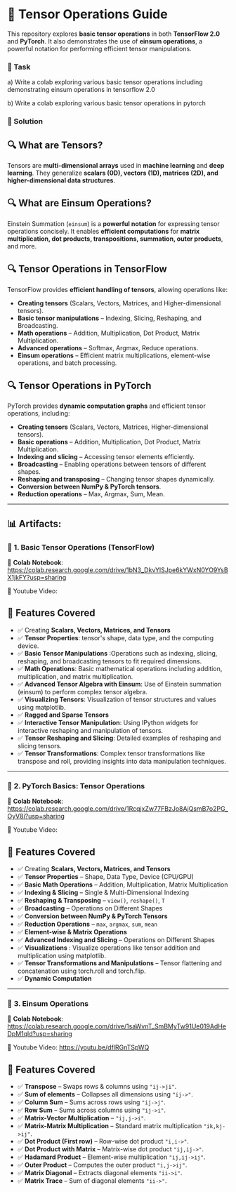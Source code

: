 # 🧠 Tensor Operations Guide

This repository explores **basic tensor operations** in both **TensorFlow 2.0** and **PyTorch**. It also demonstrates the use of **einsum operations**, a powerful notation for performing efficient tensor manipulations.

### 📝 Task

a) Write a colab exploring various basic tensor operations including demonstrating einsum operations in tensorflow 2.0

b) Write a colab exploring various basic tensor operations in pytorch

### 📘 Solution

## 🔍 What are Tensors?  
Tensors are **multi-dimensional arrays** used in **machine learning** and **deep learning**. They generalize **scalars (0D), vectors (1D), matrices (2D), and higher-dimensional data structures**.


## 🔍 What are Einsum Operations?  
Einstein Summation (`einsum`) is a **powerful notation** for expressing tensor operations concisely. It enables **efficient computations** for **matrix multiplication, dot products, transpositions, summation, outer products**, and more.

## 🔍 Tensor Operations in TensorFlow
TensorFlow provides **efficient handling of tensors**, allowing operations like:
- **Creating tensors** (Scalars, Vectors, Matrices, and Higher-dimensional tensors).  
- **Basic tensor manipulations** – Indexing, Slicing, Reshaping, and Broadcasting.  
- **Math operations** – Addition, Multiplication, Dot Product, Matrix Multiplication.  
- **Advanced operations** – Softmax, Argmax, Reduce operations.  
- **Einsum operations** – Efficient matrix multiplications, element-wise operations, and batch processing.  

## 🔍 Tensor Operations in PyTorch
PyTorch provides **dynamic computation graphs** and efficient tensor operations, including:
- **Creating tensors** (Scalars, Vectors, Matrices, Higher-dimensional tensors).  
- **Basic operations** – Addition, Multiplication, Dot Product, Matrix Multiplication.  
- **Indexing and slicing** – Accessing tensor elements efficiently.  
- **Broadcasting** – Enabling operations between tensors of different shapes.  
- **Reshaping and transposing** – Changing tensor shapes dynamically.  
- **Conversion between NumPy & PyTorch tensors**.  
- **Reduction operations** – Max, Argmax, Sum, Mean.  

---

## 📊 Artifacts:
### 🚀 **1. Basic Tensor Operations (TensorFlow)**
📂 **Colab Notebook**:  https://colab.research.google.com/drive/1bN3_DkvYlSJpe6kYWxN0YO9YsBX1jkFY?usp=sharing 

🎥 Youtube Video:

## 📌 Features Covered

- ✅ Creating **Scalars, Vectors, Matrices, and Tensors**  
- ✅ **Tensor Properties**: tensor's shape, data type, and the computing device.
- ✅ **Basic Tensor Manipulations** :Operations such as indexing, slicing, reshaping, and broadcasting tensors to fit required dimensions.
- ✅ **Math Operations**: Basic mathematical operations including addition, multiplication, and matrix multiplication.
- ✅ **Advanced Tensor Algebra with Einsum**: Use of Einstein summation (einsum) to perform complex tensor algebra.
- ✅ **Visualizing Tensors**: Visualization of tensor structures and values using matplotlib.
- ✅ **Ragged and Sparse Tensors**  
- ✅ **Interactive Tensor Manipulation**: Using IPython widgets for interactive reshaping and manipulation of tensors.
- ✅ **Tensor Reshaping and Slicing**: Detailed examples of reshaping and slicing tensors.
- ✅ **Tensor Transformations**: Complex tensor transformations like transpose and roll, providing insights into data manipulation techniques.

---

### 🚀 **2. PyTorch Basics: Tensor Operations**
📂 **Colab Notebook**: https://colab.research.google.com/drive/1RcqjxZw77FBzJo8AjQsmB7o2PG_OyV8i?usp=sharing 

🎥 Youtube Video:

## 📌 Features Covered
- ✅ Creating **Scalars, Vectors, Matrices, and Tensors**  
- ✅ **Tensor Properties** – Shape, Data Type, Device (CPU/GPU)  
- ✅ **Basic Math Operations** – Addition, Multiplication, Matrix Multiplication  
- ✅ **Indexing & Slicing** – Single & Multi-Dimensional Indexing  
- ✅ **Reshaping & Transposing** – `view()`, `reshape()`, `T`  
- ✅ **Broadcasting** – Operations on Different Shapes  
- ✅ **Conversion between NumPy & PyTorch Tensors**  
- ✅ **Reduction Operations** – `max`, `argmax`, `sum`, `mean`  
- ✅ **Element-wise & Matrix Operations**
- ✅ **Advanced Indexing and Slicing** – Operations on Different Shapes  
- ✅ **Visualizations** : Visualize operations like tensor addition and multiplication using matplotlib.
- ✅ **Tensor Transformations and Manipulations** – Tensor flattening and concatenation using torch.roll and torch.flip.
- ✅ **Dynamic Computation**  

---

### 🚀 **3. Einsum Operations**
📂 **Colab Notebook**: https://colab.research.google.com/drive/1saWvnT_SmBMyTw91Ue019AdHeDpM1qld?usp=sharing 

🎥 Youtube Video: https://youtu.be/dflRGnTSpWQ 

## 📌 Features Covered
- ✅ **Transpose** – Swaps rows & columns using `"ij->ji"`.
- ✅ **Sum of elements** – Collapses all dimensions using `"ij->"`.
- ✅ **Column Sum** – Sums across rows using `"ij->j"`.
- ✅ **Row Sum** – Sums across columns using `"ij->i"`.
- ✅ **Matrix-Vector Multiplication** – `"ij,j->i"`.
- ✅ **Matrix-Matrix Multiplication** – Standard matrix multiplication `"ik,kj->ij"`.
- ✅ **Dot Product (First row)** – Row-wise dot product `"i,i->"`.
- ✅ **Dot Product with Matrix** – Matrix-wise dot product `"ij,ij->"`.
- ✅ **Hadamard Product** – Element-wise multiplication `"ij,ij->ij"`.
- ✅ **Outer Product** – Computes the outer product `"i,j->ij"`.
- ✅ **Matrix Diagonal** – Extracts diagonal elements `"ii->i"`.
- ✅ **Matrix Trace** – Sum of diagonal elements `"ii->"`.
